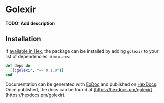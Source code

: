 # Golexir

**TODO: Add description**

## Installation

If [available in Hex](https://hex.pm/docs/publish), the package can be installed
by adding `golexir` to your list of dependencies in `mix.exs`:

```elixir
def deps do
  [{:golexir, "~> 0.1.0"}]
end
```

Documentation can be generated with [ExDoc](https://github.com/elixir-lang/ex_doc)
and published on [HexDocs](https://hexdocs.pm). Once published, the docs can
be found at [https://hexdocs.pm/golexir](https://hexdocs.pm/golexir).

